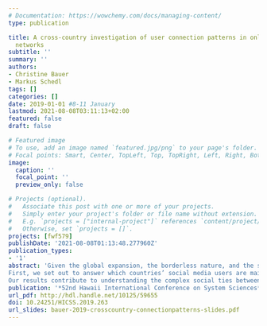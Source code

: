 ```yaml
---
# Documentation: https://wowchemy.com/docs/managing-content/
type: publication

title: A cross-country investigation of user connection patterns in online social
  networks
subtitle: ''
summary: ''
authors:
- Christine Bauer
- Markus Schedl
tags: []
categories: []
date: 2019-01-01 #8-11 January
lastmod: 2021-08-08T03:11:13+02:00
featured: false
draft: false

# Featured image
# To use, add an image named `featured.jpg/png` to your page's folder.
# Focal points: Smart, Center, TopLeft, Top, TopRight, Left, Right, BottomLeft, Bottom, BottomRight.
image:
  caption: ''
  focal_point: ''
  preview_only: false

# Projects (optional).
#   Associate this post with one or more of your projects.
#   Simply enter your project's folder or file name without extension.
#   E.g. `projects = ["internal-project"]` references `content/project/deep-learning/index.md`.
#   Otherwise, set `projects = []`.
projects: [fwf579]
publishDate: '2021-08-08T01:13:48.277960Z'
publication_types:
- '1'
abstract: 'Given the global expansion, the borderless nature, and the social impact of social media, this paper provides an examination of users’ connection patterns in online social networks, more specifically the users’ cross-country connection patterns. We study three highly different social media platforms, Facebook, Last.fm, and 500px, and approach two main research questions:First, we set out to answer which countries’ social media users are mainly connected with users within their own country; and which countries are characterized by a wide spectrum of cross-country (transnational) user connections. In doing so, we also identify the “attractor” countries, being characterized by alluring a large portion of users from other countries to connect to users in the respective attractor country. Second, we compare the results between the three social media platforms under investigation and analyze and discuss differences in the cross-country connection patterns. Third, we investigate whether countries’ attractor values are correlated with cultural features (according to Hofstede).Our results contribute to understanding the complex social ties between people and how they are reflected in connection behavior on social media.'
publication: '*52nd Hawaii International Conference on System Sciences*'
url_pdf: http://hdl.handle.net/10125/59655
doi: 10.24251/HICSS.2019.263
url_slides: bauer-2019-crosscountry-connectionpatterns-slides.pdf
---
```

